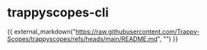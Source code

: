 # trappyscopes-cli


{{ external_markdown("https://raw.githubusercontent.com/Trappy-Scopes/trappyscopes/refs/heads/main/README.md", "") }}

